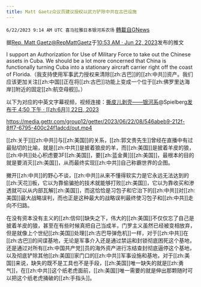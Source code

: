 ```yaml
---
title: Matt Gaetz众议员建议授权以武力铲除中共在古巴设施
---
```

`6/22/2023 9:14 AM UTC 喜马拉雅日本银河系农场` [轉載自GNews](https://gnews.org/articles/1403407)

         

据[Rep. Matt Gaetz](https://twitter.com/RepMattGaetz)[@RepMattGaetz](https://twitter.com/RepMattGaetz)于[10:53 AM · Jun 22, 2023](https://twitter.com/RepMattGaetz/status/1671712917379579910)发布的推文

I support an Authorization for Use of Military Force to take out the Chinese assets in Cuba. We should be a lot more concerned that China is functionally turning Cuba into a stationary aircraft carrier right off the coast of Florida.（我支持使用军事武力授权来清除[[zh:古巴]]的[[zh:中共]]资产。我们应该更加关注[[zh:中国]]正在将[[zh:古巴]]功能上变成一个位于[[zh:佛罗里达海岸]]附近的固定[[zh:航空母舰]]。）

以下为对应的中英文字幕视频，视频连接：[撕皮儿剥壳——银河系](https://gettr.com/user/spielberg)@Spielberg[发布于 4:50 下午 · [[zh:6月]] 22日, 2023](https://gettr.com/post/p2k9ena3394)

https://media.gettr.com/group12/getter/2023/06/22/08/546abeb9-212f-8ff7-6795-400c24f1adcd/out.mp4

[[zh:关于]][[zh:中共]]与[[zh:美国]]的关系，[[zh:郭文贵先生]]曾经在直播中有过最贴切的比喻，就是[[zh:中共]]是披着狼皮的羊，而[[zh:美国]]是披着羊皮的狼，[[zh:中共]]处心积虑要3F[[zh:美国]]，要[[zh:蓝金黄]][[zh:美国]]，最根本的目的就是要消灭[[zh:美国]]，从而最终实现[[zh:中共]]自己称霸世界的企图。

撇开[[zh:中共]]的野心不谈，[[zh:中共]]从来不懂得软实力是它永远无法达到的[[zh:天花]]板，它以为靠偷骗抢的技术就能够打败[[zh:美国]]，它以为靠收买和渗透就可以从内部瓦解[[zh:美国]]，而这恰恰是习包子和它治下的[[zh:中共]]对[[zh:美国]]最大战略误判，而也正是这种最大的战略误判最终使习包子和[[zh:中共]]走向不归路。

在没有资本没有主义的[[zh:信仰]]缺失之下，伟大的[[zh:美国]]不仅仅忘了自己是披着羊皮的狼，甚至在有些时候真把自己当成羊，门罗主义虽然已经被变相放弃，但是就像上个世纪[[zh:美国]]处理[[zh:古巴导弹危机]]一样，对于[[zh:中共]]在[[zh:古巴]]的间谍基地，无论是军事介入还是通过禁运和封锁彻底困死这个基地，还是通过对所有[[zh:中国共产党]]员的海外资产进行冻结查封彻底逼停这个基地，以及彻底铲除其他[[zh:美国]]家门口的[[zh:中共]]军事设施和基地，对于[[zh:美国]]来说，缺失的既不是工具也不是手段，[[zh:美国]]唯一缺失的就是[[zh:勇气]]，在[[zh:中共]]这个纸老虎面前，[[zh:美国]]唯一需要的就是伸出那颗随时可以把这个纸老虎捅破的[[zh:手指头]]。
